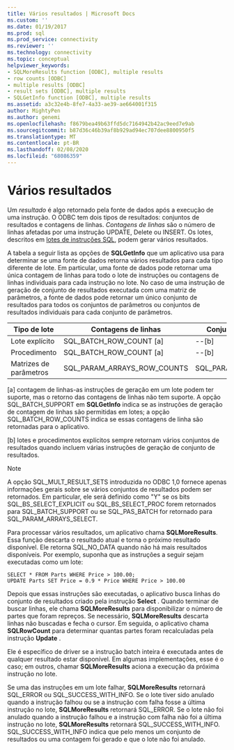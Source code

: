 ```yaml
---
title: Vários resultados | Microsoft Docs
ms.custom: ''
ms.date: 01/19/2017
ms.prod: sql
ms.prod_service: connectivity
ms.reviewer: ''
ms.technology: connectivity
ms.topic: conceptual
helpviewer_keywords:
- SQLMoreResults function [ODBC], multiple results
- row counts [ODBC]
- multiple results [ODBC]
- result sets [ODBC], multiple results
- SQLGetInfo function [ODBC], multiple results
ms.assetid: a3c32e4b-8fe7-4a33-ae39-ae664001f315
author: MightyPen
ms.author: genemi
ms.openlocfilehash: f8679bea49b63ffd5dc7164942b42ac9eed7e9ab
ms.sourcegitcommit: b87d36c46b39af8b929ad94ec707dee8800950f5
ms.translationtype: MT
ms.contentlocale: pt-BR
ms.lasthandoff: 02/08/2020
ms.locfileid: "68086359"
---
```

# <a name="multiple-results"></a>Vários resultados
Um *resultado* é algo retornado pela fonte de dados após a execução de uma instrução. O ODBC tem dois tipos de resultados: conjuntos de resultados e contagens de linhas. *Contagens de linhas* são o número de linhas afetadas por uma instrução UPDATE, Delete ou INSERT. Os lotes, descritos em [lotes de instruções SQL](../../../odbc/reference/develop-app/batches-of-sql-statements.md), podem gerar vários resultados.  
  
 A tabela a seguir lista as opções de **SQLGetInfo** que um aplicativo usa para determinar se uma fonte de dados retorna vários resultados para cada tipo diferente de lote. Em particular, uma fonte de dados pode retornar uma única contagem de linhas para todo o lote de instruções ou contagens de linhas individuais para cada instrução no lote. No caso de uma instrução de geração de conjunto de resultados executada com uma matriz de parâmetros, a fonte de dados pode retornar um único conjunto de resultados para todos os conjuntos de parâmetros ou conjuntos de resultados individuais para cada conjunto de parâmetros.  
  
|Tipo de lote|Contagens de linhas|Conjuntos de resultados|  
|----------------|----------------|-----------------|  
|Lote explícito|SQL_BATCH_ROW_COUNT [a]|--[b]|  
|Procedimento|SQL_BATCH_ROW_COUNT [a]|--[b]|  
|Matrizes de parâmetros|SQL_PARAM_ARRAYS_ROW_COUNTS|SQL_PARAM_ARRAYS_SELECTS|  
  
 [a] contagem de linhas-as instruções de geração em um lote podem ter suporte, mas o retorno das contagens de linhas não tem suporte. A opção SQL_BATCH_SUPPORT em **SQLGetInfo** indica se as instruções de geração de contagem de linhas são permitidas em lotes; a opção SQL_BATCH_ROW_COUNTS indica se essas contagens de linha são retornadas para o aplicativo.  
  
 [b] lotes e procedimentos explícitos sempre retornam vários conjuntos de resultados quando incluem várias instruções de geração de conjunto de resultados.  
  
> [!NOTE]  
>  A opção SQL_MULT_RESULT_SETS introduzida no ODBC 1,0 fornece apenas informações gerais sobre se vários conjuntos de resultados podem ser retornados. Em particular, ele será definido como "Y" se os bits SQL_BS_SELECT_EXPLICIT ou SQL_BS_SELECT_PROC forem retornados para SQL_BATCH_SUPPORT ou se SQL_PAS_BATCH for retornado para SQL_PARAM_ARRAYS_SELECT.  
  
 Para processar vários resultados, um aplicativo chama **SQLMoreResults**. Essa função descarta o resultado atual e torna o próximo resultado disponível. Ele retorna SQL_NO_DATA quando não há mais resultados disponíveis. Por exemplo, suponha que as instruções a seguir sejam executadas como um lote:  
  
```  
SELECT * FROM Parts WHERE Price > 100.00;  
UPDATE Parts SET Price = 0.9 * Price WHERE Price > 100.00  
```  
  
 Depois que essas instruções são executadas, o aplicativo busca linhas do conjunto de resultados criado pela instrução **Select** . Quando terminar de buscar linhas, ele chama **SQLMoreResults** para disponibilizar o número de partes que foram repreços. Se necessário, **SQLMoreResults** descarta linhas não buscadas e fecha o cursor. Em seguida, o aplicativo chama **SQLRowCount** para determinar quantas partes foram recalculadas pela instrução **Update** .  
  
 Ele é específico de driver se a instrução batch inteira é executada antes de qualquer resultado estar disponível. Em algumas implementações, esse é o caso; em outros, chamar **SQLMoreResults** aciona a execução da próxima instrução no lote.  
  
 Se uma das instruções em um lote falhar, **SQLMoreResults** retornará SQL_ERROR ou SQL_SUCCESS_WITH_INFO. Se o lote tiver sido anulado quando a instrução falhou ou se a instrução com falha fosse a última instrução no lote, **SQLMoreResults** retornará SQL_ERROR. Se o lote não foi anulado quando a instrução falhou e a instrução com falha não foi a última instrução no lote, **SQLMoreResults** retornará SQL_SUCCESS_WITH_INFO. SQL_SUCCESS_WITH_INFO indica que pelo menos um conjunto de resultados ou uma contagem foi gerado e que o lote não foi anulado.
